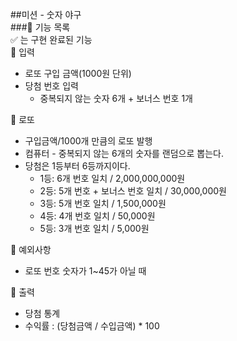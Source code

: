 ##미션 - 숫자 야구  
###🌟 기능 목록  
✅ 는 구현 완료된 기능  
🔔 입력
- 로또 구입 금액(1000원 단위)   
- 당첨 번호 입력  
    - 중복되지 않는 숫자 6개 + 보너스 번호 1개 

🔔 로또  
- 구입금액/1000개 만큼의 로또 발행 
- 컴퓨터 - 중복되지 않는 6개의 숫자를 랜덤으로 뽑는다.  
- 당첨은 1등부터 6등까지이다. 
    - 1등: 6개 번호 일치 / 2,000,000,000원
    - 2등: 5개 번호 + 보너스 번호 일치 / 30,000,000원
    - 3등: 5개 번호 일치 / 1,500,000원
    - 4등: 4개 번호 일치 / 50,000원
    - 5등: 3개 번호 일치 / 5,000원
    
🔔 예외사항  
- 로또 번호 숫자가 1~45가 아닐 때  

🔔 출력  
- 당첨 통계
- 수익률 : (당첨금액 / 수입금액) * 100